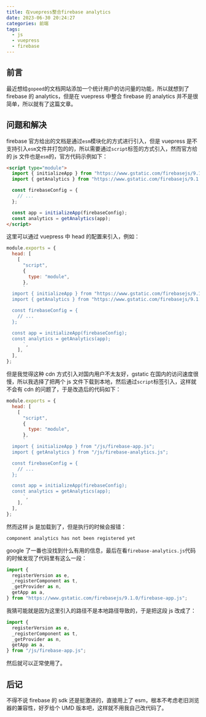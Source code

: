 ```yaml
---
title: 在vuepress整合firebase analytics
date: 2023-06-30 20:24:27
categories: 前端
tags:
  - js
  - vuepress
  - firebase
---
```


## 前言

最近想给`gopeed`的文档网站添加一个统计用户的访问量的功能，所以就想到了 firebase 的 analytics，但是在 vuepress 中整合 firebase 的 analytics 并不是很简单，所以就有了这篇文章。

<!--more-->

## 问题和解决

firebase 官方给出的文档是通过`esm`模块化的方式进行引入，但是 vuepress 是不支持引入`esm`文件并打包的的，所以需要通过`script`标签的方式引入，然而官方给的 js 文件也是`esm`的，官方代码示例如下：

```html
<script type="module">
  import { initializeApp } from "https://www.gstatic.com/firebasejs/9.1.0/firebase-app.js";
  import { getAnalytics } from "https://www.gstatic.com/firebasejs/9.1.0/firebase-analytics.js";

  const firebaseConfig = {
    // ...
  };

  const app = initializeApp(firebaseConfig);
  const analytics = getAnalytics(app);
</script>
```

这里可以通过 vuepress 中 head 的配置来引入，例如：

```js
module.exports = {
  head: [
    [
      "script",
      {
        type: "module",
      },
      `
  import { initializeApp } from "https://www.gstatic.com/firebasejs/9.1.0/firebase-app.js";
  import { getAnalytics } from "https://www.gstatic.com/firebasejs/9.1.0/firebase-analytics.js";

  const firebaseConfig = {
    // ...
  };

  const app = initializeApp(firebaseConfig);
  const analytics = getAnalytics(app);
      `,
    ],
  ],
};
```

但是我觉得这种 cdn 方式引入对国内用户不太友好，gstatic 在国内的访问速度很慢，所以我选择了把两个 js 文件下载到本地，然后通过`script`标签引入，这样就不会有 cdn 的问题了，于是改造后的代码如下：

```js
module.exports = {
  head: [
    [
      "script",
      {
        type: "module",
      },
      `
  import { initializeApp } from "/js/firebase-app.js";
  import { getAnalytics } from "/js/firebase-analytics.js";

  const firebaseConfig = {
    // ...
  };

  const app = initializeApp(firebaseConfig);
  const analytics = getAnalytics(app);
      `,
    ],
  ],
};
```

然而这样 js 是加载到了，但是执行的时候会报错：

```
component analytics has not been registered yet
```

google 了一番也没找到什么有用的信息，最后在看`firebase-analytics.js`代码的时候发现了代码里有这么一段：

```js
import {
  registerVersion as e,
  _registerComponent as t,
  _getProvider as n,
  getApp as a,
} from "https://www.gstatic.com/firebasejs/9.1.0/firebase-app.js";
```

我猜可能就是因为这里引入的路径不是本地路径导致的，于是把这段 js 改成了：

```js
import {
  registerVersion as e,
  _registerComponent as t,
  _getProvider as n,
  getApp as a,
} from "/js/firebase-app.js";
```

然后就可以正常使用了。

## 后记

不得不说 firebase 的 sdk 还是挺激进的，直接用上了 esm，根本不考虑老旧浏览器的兼容性，好歹给个 UMD 版本吧，这样就不用我自己改代码了。
